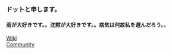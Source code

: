 ### ドットと申します。
#### 雨が大好きです。。沈黙が大好きです。。病気は何故私を選んだろう。。

[Wiki](https://github.com/shioridotdev/shioridotdev/wiki/Wiki)  
[Community](https://github.com/shioridotdev/shioridotdev/discussions)
